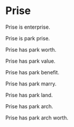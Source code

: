 # Prise

Prise is enterprise.

Prise is park prise.

Prise has park worth.

Prise has park value.

Prise has park benefit.

Prise has park marry.

Prise has park land.

Prise has park arch.

Prise has park arch worth.